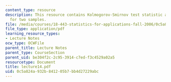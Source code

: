 ```yaml
---
content_type: resource
description: This resource contains Kolmogorov-Smirnov test statistic and KS test
  for two samples.
file: /media/courses/18-443-statistics-for-applications-fall-2006/0c5a824a932b841205b7bb4d27229abc_lecture14.pdf
file_type: application/pdf
learning_resource_types:
- Lecture Notes
ocw_type: OCWFile
parent_title: Lecture Notes
parent_type: CourseSection
parent_uid: be304f2c-2c95-3914-c7ed-f3c4529a02a5
resourcetype: Document
title: lecture14.pdf
uid: 0c5a824a-932b-8412-05b7-bb4d27229abc
---
```

